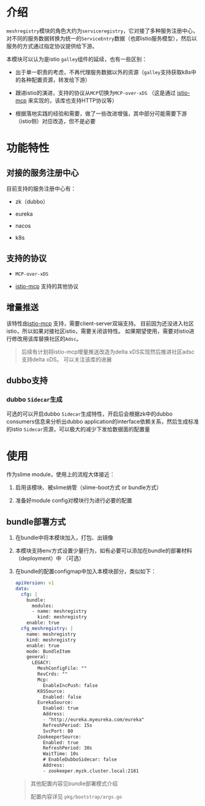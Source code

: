 
# 介绍

`meshregistry`模块的角色大约为`serviceregistry`，它对接了多种服务注册中心，对不同的服务数据转换为统一的`ServiceEntry`数据（也即istio服务模型），然后以服务的方式通过指定协议提供给下游。

本模块可以认为是istio `galley`组件的延续，也有一些区别：

* 出于单一职责的考虑，不再代理服务数据以外的资源（`galley`支持获取k8s中的各种配置资源，转发给下游）

* 跟进istio的演进，支持的协议从`MCP`切换为`MCP-over-xDS` （这是通过 [istio-mcp](https://github.com/slime-io/istio-mcp) 来实现的，该库也支持HTTP协议等）

* 根据落地实践的经验和需要，做了一些改进增强，其中部分可能需要下游（istio侧）对应改造，但不是必要

# 功能特性

## 对接的服务注册中心

目前支持的服务注册中心有：

* zk（dubbo）

* eureka

* nacos

* k8s



## 支持的协议

* `MCP-over-xDS` 

* [istio-mcp](https://github.com/slime-io/istio-mcp) 支持的其他协议



## 增量推送

该特性由[istio-mcp](https://github.com/slime-io/istio-mcp) 支持，需要client-server双端支持。 目前因为还没进入社区istio，所以如果对接社区istio，需要关闭该特性。 如果期望使用，需要对istio进行修改用该库替换社区的`Adsc`。



> 后续有计划将istio-mcp增量推送改造为delta xDS实现然后推进社区adsc支持delta xDS。 可以关注该库的进展



## dubbo支持

### dubbo `Sidecar`生成

可选的可以开启dubbo `Sidecar`生成特性，开启后会根据zk中的dubbo consumers信息来分析出dubbo application的interface依赖关系，然后生成标准的istio `Sidecar`资源，可以极大的减少下发给数据面的配置量

# 使用

作为slime module，使用上的流程大体接近：

1. 启用该模块、被slime纳管（slime-boot方式 or bundle方式）

2. 准备好module config对模块行为进行必要的配置

## bundle部署方式

1. 在bundle中将本模块加入，打包、出镜像

2. 本模块支持env方式设置少量行为，如有必要可以添加在bundle的部署材料（deployment）中 （可选）

3. 在bundle的配置configmap中加入本模块部分，类似如下：

   ```yaml
   apiVersion: v1
   data:
     cfg: |
       bundle:
         modules:
         - name: meshregistry
           kind: meshregistry
       enable: true
     cfg_meshregistry: |
       name: meshregistry
       kind: meshregistry
       enable: true
       mode: BundleItem
       general:
         LEGACY:
           MeshConfigFile: ""
           RevCrds: ""
           Mcp:
             EnableIncPush: false
           K8SSource:
             Enabled: false
           EurekaSource:
             Enabled: true
             Address:
             - "http://eureka.myeureka.com/eureka"
             RefreshPeriod: 15s
             SvcPort: 80
           ZookeeperSource:
             Enabled: true
             RefreshPeriod: 30s
             WaitTime: 10s
             # EnableDubboSidecar: false
             Address:
             - zookeeper.myzk.cluster.local:2181
   ```

   > 其他配置内容见bundle部署模式介绍
   >
   > 配置内容详见 `pkg/bootstrap/args.go`

